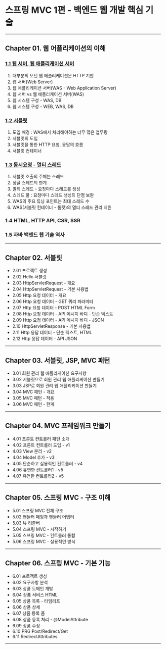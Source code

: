 
# 스프링 MVC 1편 - 백엔드 웹 개발 핵심 기술

---

## Chapter 01. 웹 어플리케이션의 이해
### <a href="Chapter 01. 웹 애플리케이션의 이해/1.1 웹 서버, 웹 애플리케이션 서버.md" target="_blank">1.1 웹 서버, 웹 애플리케이션 서버</a>
1) 대부분의 모던 웹 애플리케이션은 HTTP 기반
2) 웹 서버(Web Server)
3) 웹 애플리케이션 서버(WAS - Web Application Server)
4) 웹 서버 vs  웹 애플리케이션 서버(WAS)
5) 웹 시스템 구성 - WAS, DB
6) 웹 시스템 구성 - WEB, WAS, DB

### <a href="Chapter 01. 웹 애플리케이션의 이해/1.2 서블릿.md" target="_blank">1.2 서블릿</a>
1) 도입 배경 : WAS에서 처리해야하는 너무 많은 업무량
2) 서블릿의 도입
3) 서블릿을 통한 HTTP 요청, 응답의 흐름
4) 서블릿 컨테이너

### <a href="Chapter 01. 웹 애플리케이션의 이해/1.3 동시요청 - 멀티 스레드.md" target="_blank">1.3 동시요청 - 멀티 스레드</a>
1) 서블릿 호출의 주체는 스레드
2) 싱글 스레드의 한계 
3) 멀티 스레드 - 요청마다 스레드를 생성
4) 스레드 풀 : 요청마다 스레드 생성의 단점 보완
5) WAS의 주요 튜닝 포인트는 최대 스레드 수
6) WAS(서블릿 컨테이너 - 톰캣)의 멀티 스레드 관리 지원

### 1.4 HTML, HTTP API, CSR, SSR
### 1.5 자바 백엔드 웹 기술 역사

---

## Chapter 02. 서블릿
- 2.01 프로젝트 생성
- 2.02 Hello 서블릿
- 2.03 HttpServletRequest - 개요
- 2.04 HttpServletRequest - 기본 사용법
- 2.05 Http 요청 데이터 - 개요
- 2.06 Http 요청 데이터 - GET 쿼리 파라미터
- 2.07 Http 요청 데이터 - POST HTML Form
- 2.08 Http 요청 데이터 - API 메시지 바디 - 단순 텍스트
- 2.09 Http 요청 데이터 - API 메시지 바디 - JSON
- 2.10 HttpServletResponse - 기본 사용법
- 2.11 Http 응답 데이터 - 단순 텍스트, HTML
- 2.12 Http 응답 데이터 - API JSON

---

## Chapter 03. 서블릿, JSP, MVC 패턴
- 3.01 회원 관리 웹 애플리케이션 요구사항
- 3.02 서블릿으로 회원 관리 웹 애플리케이션 만들기
- 3.03 JSP로 회원 관리 웹 애플리케이션 만들기
- 3.04 MVC 패턴 - 개요
- 3.05 MVC 패턴 - 적용
- 3.06 MVC 패턴 - 한계

---

## Chapter 04. MVC 프레임워크 만들기
- 4.01 프론트 컨트롤러 패턴 소개
- 4.02 프론트 컨트롤러 도입 - v1
- 4.03 View 분리 - v2
- 4.04 Model 추가 - v3
- 4.05 단순하고 실용적인 컨트롤러 - v4
- 4.06 유연한 컨트롤러1 - v5
- 4.07 유연한 컨트롤러2 - v5

---

## Chapter 05. 스프링 MVC - 구조 이해
- 5.01 스프링 MVC 전체 구조
- 5.02 핸들러 매핑과 핸들러 어댑터
- 5.03 뷰 리졸버
- 5.04 스프링 MVC - 시작하기
- 5.05 스프링 MVC - 컨트롤러 통합
- 5.06 스프링 MVC - 실용적인 방식

---

## Chapter 06. 스프링 MVC - 기본 기능
- 6.01 프로젝트 생성
- 6.02 요구사항 분석
- 6.03 상품 도메인 개발
- 6.04 상품 서비스 HTML
- 6.05 상품 목록 - 타임리프
- 6.06 상품 상세
- 6.07 상품 등록 폼
- 6.08 상품 등록 처리 - @ModelAttribute
- 6.09 상품 수정
- 6.10 PRG Post/Redirect/Get
- 6.11 RedirectAttributes

---